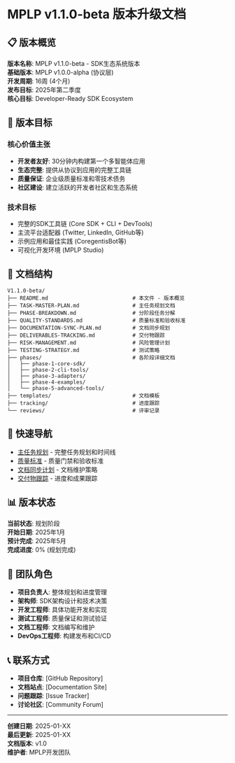 # MPLP v1.1.0-beta 版本升级文档

## 📋 版本概览

**版本名称**: MPLP v1.1.0-beta - SDK生态系统版本  
**基础版本**: MPLP v1.0.0-alpha (协议层)  
**开发周期**: 16周 (4个月)  
**发布目标**: 2025年第二季度  
**核心目标**: Developer-Ready SDK Ecosystem

## 🎯 版本目标

### 核心价值主张
- **开发者友好**: 30分钟内构建第一个多智能体应用
- **生态完整**: 提供从协议到应用的完整工具链
- **质量保证**: 企业级质量标准和零技术债务
- **社区建设**: 建立活跃的开发者社区和生态系统

### 技术目标
- 完整的SDK工具链 (Core SDK + CLI + DevTools)
- 主流平台适配器 (Twitter, LinkedIn, GitHub等)
- 示例应用和最佳实践 (CoregentisBot等)
- 可视化开发环境 (MPLP Studio)

## 📁 文档结构

```
V1.1.0-beta/
├── README.md                           # 本文件 - 版本概览
├── TASK-MASTER-PLAN.md                 # 主任务规划文档
├── PHASE-BREAKDOWN.md                  # 分阶段任务分解
├── QUALITY-STANDARDS.md                # 质量标准和验收标准
├── DOCUMENTATION-SYNC-PLAN.md          # 文档同步规划
├── DELIVERABLES-TRACKING.md            # 交付物跟踪
├── RISK-MANAGEMENT.md                  # 风险管理计划
├── TESTING-STRATEGY.md                 # 测试策略
├── phases/                             # 各阶段详细文档
│   ├── phase-1-core-sdk/
│   ├── phase-2-cli-tools/
│   ├── phase-3-adapters/
│   ├── phase-4-examples/
│   └── phase-5-advanced-tools/
├── templates/                          # 文档模板
├── tracking/                           # 进度跟踪
└── reviews/                            # 评审记录
```

## 🚀 快速导航

- [主任务规划](./TASK-MASTER-PLAN.md) - 完整任务规划和时间线
- [质量标准](./QUALITY-STANDARDS.md) - 质量门禁和验收标准
- [文档同步计划](./DOCUMENTATION-SYNC-PLAN.md) - 文档维护策略
- [交付物跟踪](./DELIVERABLES-TRACKING.md) - 进度和成果跟踪

## 📊 版本状态

**当前状态**: 规划阶段  
**开始日期**: 2025年1月  
**预计完成**: 2025年5月  
**完成进度**: 0% (规划完成)

## 👥 团队角色

- **项目负责人**: 整体规划和进度管理
- **架构师**: SDK架构设计和技术决策
- **开发工程师**: 具体功能开发和实现
- **测试工程师**: 质量保证和测试验证
- **文档工程师**: 文档编写和维护
- **DevOps工程师**: 构建发布和CI/CD

## 📞 联系方式

- **项目仓库**: [GitHub Repository]
- **文档站点**: [Documentation Site]
- **问题跟踪**: [Issue Tracker]
- **讨论社区**: [Community Forum]

---

**创建日期**: 2025-01-XX  
**最后更新**: 2025-01-XX  
**文档版本**: v1.0  
**维护者**: MPLP开发团队

